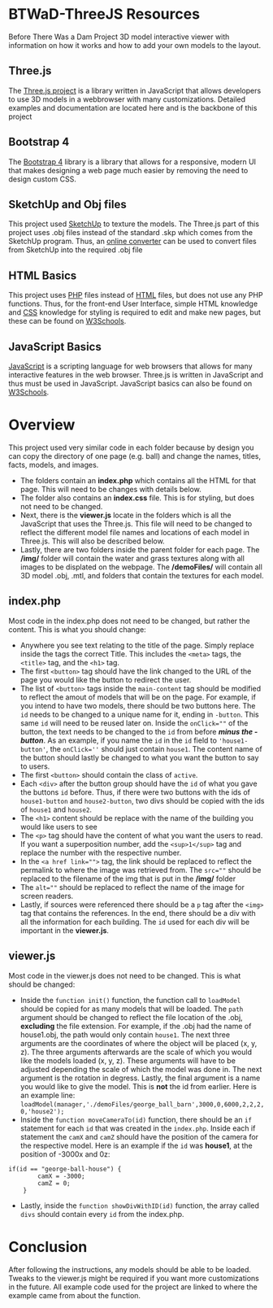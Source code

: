 # BTWaD-ThreeJS Resources
Before There Was a Dam Project 3D model interactive viewer with information on how it works and how to add your own models to the layout.

## Three.js
The [Three.js project](https://threejs.org/) is a library written in JavaScript that allows developers to use 3D models in a webbrowser with many customizations. Detailed examples and documentation are located here and is the backbone of this project

## Bootstrap 4
The [Bootstrap 4](https://getbootstrap.com/docs/4.0/getting-started/introduction/) library is a library that allows for a responsive, modern UI that makes designing a web page much easier by removing the need to design custom CSS.

## SketchUp and Obj files
This project used [SketchUp](https://www.sketchup.com/) to texture the models. The Three.js part of this project uses .obj files instead of the standard .skp which comes from the SketchUp program. Thus, an [online converter](https://www.sketchup.com/) can be used to convert files from SketchUp into the required .obj file

## HTML Basics
This project uses [PHP](https://www.php.net/) files instead of [HTML](https://html.spec.whatwg.org/) files, but does not use any PHP functions. Thus, for the front-end User Interface, simple HTML knowledge and [CSS](https://www.w3.org/TR/CSS/#css) knowledge for styling is required to edit and make new pages, but these can be found on [W3Schools](https://www.w3schools.com/html/html_basic.asp).

## JavaScript Basics
[JavaScript](https://www.javascript.com/) is a scripting language for web browsers that allows for many interactive features in the web browser. Three.js is written in JavaScript and thus must be used in JavaScript. JavaScript basics can also be found on [W3Schools](https://www.w3schools.com/html/html_basic.asp).

# Overview
This project used very similar code in each folder because by design you can copy the directory of one page (e.g. ball) and change the names, titles, facts, models, and images. 
* The folders contain an **index.php** which contains all the HTML for that page. This will need to be changes with details below.
* The folder also contains an **index.css** file. This is for styling, but does not need to be changed. 
* Next, there is the **viewer.js** locate in the folders which is all the JavaScript that uses the Three.js. This file will need to be changed to reflect the different model file names and locations of each model in Three.js. This will also be described below. 
* Lastly, there are two folders inside the parent folder for each page. The **/img/** folder will contain the water and grass textures along with all images to be displated on the webpage. The **/demoFiles/** will contain all 3D model .obj, .mtl, and folders that contain the textures for each model.

## index.php
Most code in the index.php does not need to be changed, but rather the content. This is what you should change:
* Anywhere you see text relating to the title of the page. Simply replace inside the tags the correct Title. This includes the ```<meta>``` tags, the ```<title>``` tag, and the ```<h1>``` tag.
* The first ```<button>``` tag should have the link changed to the URL of the page you would like the button to redirect the user.
* The list of ```<button>``` tags inside the ```main-content``` tag should be modified to reflect the amout of models that will be on the page. For example, if you intend to have two models, there should be two buttons here. The ```id``` needs to be changed to a unique name for it, ending in ```-button```. This same ```id``` will need to be reused later on. Inside the ```onClick=""``` of the button, the text needs to be changed to the ```id``` from before **_minus the -button_**. As an example, if you name the ```id``` in the ```id``` field to ```'house1-button'```, the ```onClick=''``` should just contain ```house1```. The content name of the button should lastly be changed to what you want the button to say to users.
* The first ```<button>``` should contain the class of ```active```.
* Each ```<div>``` after the button group should have the ```id``` of what you gave the buttons ```id``` before. Thus, if there were two buttons with the ids of ```house1-button``` and ```house2-button```, two divs should be copied with the ids of ```house1``` and ```house2```.
* The ``<h1>`` content should be replace with the name of the building you would like users to see
* The ``<p>`` tag should have the content of what you want the users to read. If you want a superposition number, add the ```<sup>1</sup>``` tag and replace the number with the respective number.
* In the ```<a href link="">``` tag, the link should be replaced to reflect the permalink to where the image was retrieved from. The ```src=""``` should be replaced to the filename of the img that is put in the **/img/** folder
* The ```alt=""``` should be replaced to reflect the name of the image for screen readers.
* Lastly, if sources were referenced there should be a ```p``` tag after the ```<img>``` tag that contains the references.
In the end, there should be a div with all the information for each building. The ```id``` used for each div will be important in the **viewer.js**.

## viewer.js
Most code in the viewer.js does not need to be changed. This is what should be changed:
* Inside the ```function init()``` function, the function call to ```loadModel``` should be copied for as many models that will be loaded. The ```path``` argument should be changed to reflect the file location of the .obj, **excluding** the file extension. For example, if the .obj had the name of house1.obj, the path would only contain ```house1```. The next three arguments are the coordinates of where the object will be placed (x, y, z). The three arguments afterwards are the scale of which you would like the models loaded (x, y, z). These arguments will have to be adjusted depending the scale of which the model was done in. The next argument is the rotation in degress. Lastly, the final argument is a name you would like to give the model. This is **not** the id from earlier. Here is an example line: ```loadModel(manager,'./demoFiles/george_ball_barn',3000,0,6000,2,2,2,0,'house2');```
* Inside the ```function moveCameraTo(id)``` function, there should be an ```if``` statement for each ```id``` that was created in the ```index.php```. Inside each if statement the ``camX`` and ```camZ``` should have the position of the camera for the respective model. Here is an example if the ```id``` was **house1**, at the position of -3000x and 0z:
```
if(id == "george-ball-house") {
        camX = -3000;
        camZ = 0;
    }
```
* Lastly, inside the ```function showDivWithID(id)``` function, the array called ```divs``` should contain every ```id``` from the index.php. 

# Conclusion
After following the instructions, any models should be able to be loaded. Tweaks to the viewer.js might be required if you want more customizations in the future. All example code used for the project are linked to where the example came from about the function. 
